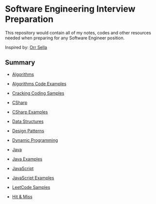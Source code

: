 # Software Engineering Interview Preparation

This repository would contain all of my notes, codes and other resources needed when preparing for any Software Engineer position.

Inspired by: [Orr Sella](https://github.com/orrsella)

## Summary
- [Algorithms](content/Algorithms.md)
- [Algorithms Code Examples](content/AlgorithmsExamples.md)
- [Cracking Coding Samples](content/CrackingCoding.md)
- [CSharp](content/Csharp.md)
- [CSharp Examples](content/CsharpExamples.md)
- [Data Structures](content/DataStructures.md)
- [Design Patterns](content/DesignPatterns.md)
- [Dynamic Programming](content/DynamicProgramming.md)
- [Java](content/Java.md)
- [Java Examples](content/JavaExamples.md)
- [JavaScript](content/JavaScript.md)
- [JavaScript Examples](content/JavaScriptExamples.md)
- [LeetCode Samples](content/LeetCode.md)

- [Hit & Miss](content/HitsAndMisses.md)
